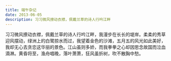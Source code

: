 ```yaml
---
title: 端午杂记
date: 2013-06-05
description: 习习微风撩动衣襟，佩戴兰草的诗人行吟江畔
---
```


习习微风撩动衣襟，佩戴兰草的诗人行吟江畔，我漫步在长长的堤岸。柔柔的秀草迎风摆动，绿洲上的白鹭掠水而过，我望着金色的沙滩，五月五的风光如此美好，我却无心去贪恋这华丽的景色。江山虽则多娇，而我拳拳之心却因思念故国而泣血滴淋。黄昏将至，渔舟唱晚，落叶萧萧，狂风虽折树，吹不散胸中愁。

